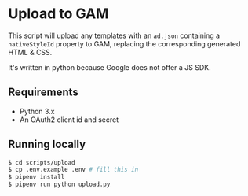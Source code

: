 # Upload to GAM
This script will upload any templates with an `ad.json` containing a `nativeStyleId` property to GAM, replacing the corresponding generated HTML & CSS.

It's written in python because Google does not offer a JS SDK.

## Requirements
- Python 3.x
- An OAuth2 client id and secret

## Running locally
```bash
$ cd scripts/upload
$ cp .env.example .env # fill this in
$ pipenv install
$ pipenv run python upload.py
```
